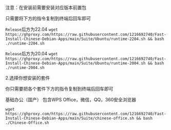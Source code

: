 注意：在安装前需要安装对应版本前置包

只需要将下方的指令复制到终端后回车即可

`Release`后方为22.04
`wget https://ghproxy.com/https://raw.githubusercontent.com/1216692740/Fast-Install-Chinese-Debian-Apps/main/Suite/Ubuntu/runtime-2204.sh && bash ./runtime-2204.sh`

`Release`后方为20.04
`wget https://ghproxy.com/https://raw.githubusercontent.com/1216692740/Fast-Install-Chinese-Debian-Apps/main/Suite/Ubuntu/runtime-2004.sh && bash ./runtime-2004.sh`

2.选择你想安装的套件

你只需要把各个套件下方的指令复制到终端后回车即可

基础办公（国产） 包含WPS Office，微信，QQ，360安全浏览器

`wget https://ghproxy.com/https://raw.githubusercontent.com/1216692740/Fast-Install-Chinese-Debian-Apps/main/Suite/chinese-office.sh && bash ./Chinese-Office.sh`